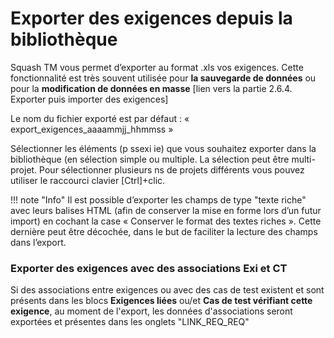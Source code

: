 # Exporter des exigences depuis la bibliothèque


Squash TM vous permet d’exporter au format .xls vos exigences. Cette fonctionnalité est très souvent utilisée pour **la sauvegarde de données** ou pour la **modification de données en masse** [lien vers la partie 2.6.4. Exporter puis importer des exigences]

Le nom du fichier exporté est par défaut : « export_exigences_aaaammjj_hhmmss »

Sélectionner les éléments (p ssexi ie) que vous souhaitez exporter dans la bibliothèque (en sélection simple ou multiple. La sélection peut être multi-projet. 
Pour sélectionner plusieurs ns de projets différents vous pouvez utiliser le raccourci clavier [Ctrl]+clic.


!!! note "Info"
	Il est possible d’exporter les champs de type "texte riche" avec leurs balises HTML (afin de conserver la mise en forme lors d’un futur import)  en cochant la case « Conserver le format des textes riches ». Cette dernière peut être décochée, dans le but de faciliter la lecture des champs dans  l’export.


### Exporter des exigences avec des associations Exi et CT

Si des associations entre exigences ou avec des cas de test existent et sont présents dans les blocs **Exigences liées** ou/et **Cas de test vérifiant cette exigence**, au moment de l'export, les données d'associations seront exportées et présentes dans les onglets "LINK_REQ_REQ"
<!--stackedit_data:
eyJoaXN0b3J5IjpbNjg1MDExNDQzLDQ0NTQ3NDc0NywtMTg0OD
Y4MzcxNiwtMjE0MTg0NzE5MiwtMTcxNDQ2Mjc0MiwxMDg1MjA5
MjQ4LC0xOTg2MTAwMzM4LC0xODg5NzIwMTA3LDE5MjkzMzcwNT
csMTcwNzgzNzc3MSwtMTM1NDgyOTE5MF19
-->